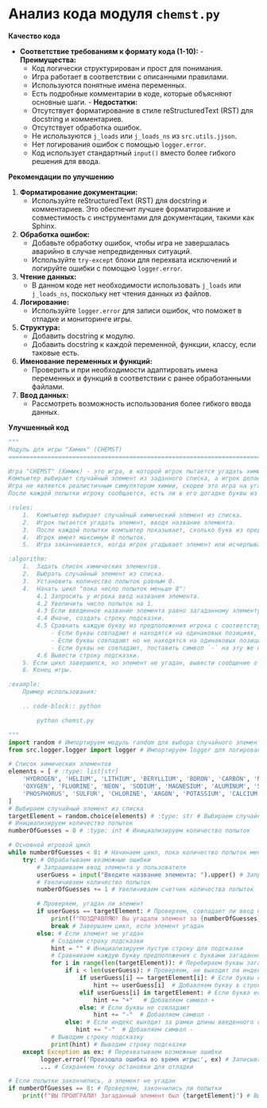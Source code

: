 # Анализ кода модуля `chemst.py`

**Качество кода**
  -  **Соответствие требованиям к формату кода (1-10):**
    -  **Преимущества:**
        -  Код логически структурирован и прост для понимания.
        -  Игра работает в соответствии с описанными правилами.
        -  Используются понятные имена переменных.
        -  Есть подробные комментарии в коде, которые объясняют основные шаги.
    -  **Недостатки:**
        -  Отсутствует форматирование в стиле reStructuredText (RST) для docstring и комментариев.
        -  Отсутствует обработка ошибок.
        -  Не используются `j_loads` или `j_loads_ns` из `src.utils.jjson`.
        -  Нет логирования ошибок с помощью `logger.error`.
        -  Код использует стандартный `input()` вместо более гибкого решения для ввода.

**Рекомендации по улучшению**
1. **Форматирование документации:**
    -  Используйте reStructuredText (RST) для docstring и комментариев. Это обеспечит лучшее форматирование и совместимость с инструментами для документации, такими как Sphinx.
2. **Обработка ошибок:**
    -  Добавьте обработку ошибок, чтобы игра не завершалась аварийно в случае непредвиденных ситуаций.
    -  Используйте `try-except` блоки для перехвата исключений и логируйте ошибки с помощью `logger.error`.
3.  **Чтение данных:**
    -  В данном коде нет необходимости использовать `j_loads` или `j_loads_ns`, поскольку нет чтения данных из файлов.
4. **Логирование:**
    -  Используйте `logger.error` для записи ошибок, что поможет в отладке и мониторинге игры.
5. **Структура:**
   - Добавить docstring к модулю.
   - Добавить docstring к каждой переменной, функции, классу, если таковые есть.
6. **Именование переменных и функций:**
   - Проверить и при необходимости адаптировать имена переменных и функций в соответствии с ранее обработанными файлами.
7. **Ввод данных:**
   - Рассмотреть возможность использования более гибкого ввода данных.

**Улучшенный код**
```python
"""
Модуль для игры "Химик" (CHEMST)
=========================================================================================

Игра "CHEMST" (Химик) - это игра, в которой игрок пытается угадать химические элементы, основываясь на подсказках.
Компьютер выбирает случайный элемент из заданного списка, а игрок делает попытки угадать его.
Игра не является реалистичным симулятором химии, скорее это игра на угадывание слова с ограниченным количеством попыток.
После каждой попытки игроку сообщается, есть ли в его догадке буквы из загаданного элемента и на каких позициях.

:rules:
    1.  Компьютер выбирает случайный химический элемент из списка.
    2.  Игрок пытается угадать элемент, вводя название элемента.
    3.  После каждой попытки компьютер показывает, сколько букв из предположения игрока совпадают с буквами загаданного элемента, и на каких позициях.
    4.  Игрок имеет максимум 8 попыток.
    5.  Игра заканчивается, когда игрок угадывает элемент или исчерпывает все попытки.

:algorithm:
    1.  Задать список химических элементов.
    2.  Выбрать случайный элемент из списка.
    3.  Установить количество попыток равным 0.
    4.  Начать цикл "пока число попыток меньше 8":
        4.1 Запросить у игрока ввод названия элемента.
        4.2 Увеличить число попыток на 1.
        4.3 Если введенное название элемента равно загаданному элементу, вывести сообщение о победе и выйти из цикла.
        4.4 Иначе, создать строку подсказки.
        4.5 Сравнить каждую букву из предположения игрока с соответствующей буквой из загаданного элемента.
            - Если буквы совпадают и находятся на одинаковых позициях, поставить букву на эту же позицию в строке подсказки.
            - Если буквы совпадают но не находятся на одинаковых позициях, поставить символ `+` на эту же позицию в строке подсказки.
            - Если буквы не совпадают, поставить символ `-` на эту же позицию в строке подсказки.
        4.6 Вывести строку подсказки.
    5. Если цикл завершился, но элемент не угадан, вывести сообщение о проигрыше и правильный ответ.
    6. Конец игры.

:example:
    Пример использования:

    .. code-block:: python

        python chemst.py

"""
import random # Импортируем модуль random для выбора случайного элемента
from src.logger.logger import logger # Импортируем logger для логирования ошибок

# Список химических элементов
elements = [ # :type: list[str]
    'HYDROGEN', 'HELIUM', 'LITHIUM', 'BERYLLIUM', 'BORON', 'CARBON', 'NITROGEN',
    'OXYGEN', 'FLUORINE', 'NEON', 'SODIUM', 'MAGNESIUM', 'ALUMINUM', 'SILICON',
    'PHOSPHORUS', 'SULFUR', 'CHLORINE', 'ARGON', 'POTASSIUM', 'CALCIUM'
]
# Выбираем случайный элемент из списка
targetElement = random.choice(elements) # :type: str # Выбираем случайный элемент из списка
# Инициализируем количество попыток
numberOfGuesses = 0 # :type: int # Инициализируем количество попыток

# Основной игровой цикл
while numberOfGuesses < 8: # Начинаем цикл, пока количество попыток меньше 8
    try: # Обрабатываем возможные ошибки
        # Запрашиваем ввод элемента у пользователя
        userGuess = input("Введите название элемента: ").upper() # Запрашиваем ввод элемента и переводим в верхний регистр
        # Увеличиваем количество попыток
        numberOfGuesses += 1 # Увеличиваем счетчик количества попыток

        # Проверяем, угадан ли элемент
        if userGuess == targetElement: # Проверяем, совпадает ли ввод пользователя с загаданным элементом
            print(f"ПОЗДРАВЛЯЮ! Вы угадали элемент за {numberOfGuesses} попыток!") # Выводим сообщение о победе
            break # Завершаем цикл, если элемент угадан
        else: # Если элемент не угадан
            # Создаем строку подсказки
            hint = "" # Инициализируем пустую строку для подсказки
            # Сравниваем каждую букву предположения с буквами загаданного элемента
            for i in range(len(targetElement)): # Перебираем буквы загаданного элемента
                if i < len(userGuess): # Проверяем, не выходит ли индекс за длину ввода пользователя
                    if userGuess[i] == targetElement[i]: # Если буквы совпадают и на одинаковых позициях
                        hint += userGuess[i]  # Добавляем букву в строку подсказки
                    elif userGuess[i] in targetElement: # Если буква есть в загаданном элементе, но не на той же позиции
                        hint += "+"   # Добавляем символ +
                    else: # Если буквы не совпадают
                        hint += "-"  # Добавляем символ -
                else: # Если индекс выходит за рамки длины введенного слова
                   hint += "-"  # Добавляем символ -
            # Выводим строку подсказку
            print(hint) # Выводим строку подсказки
    except Exception as ex: # Перехватываем возможные ошибки
         logger.error('Произошла ошибка во время игры:', ex) # Записываем ошибку в лог
         ... # Сохраняем точку остановки для отладки

# Если попытки закончились, а элемент не угадан
if numberOfGuesses == 8: # Проверяем, закончились ли попытки
    print(f"ВЫ ПРОИГРАЛИ! Загаданный элемент был {targetElement}") # Выводим сообщение о проигрыше и загаданный элемент
```